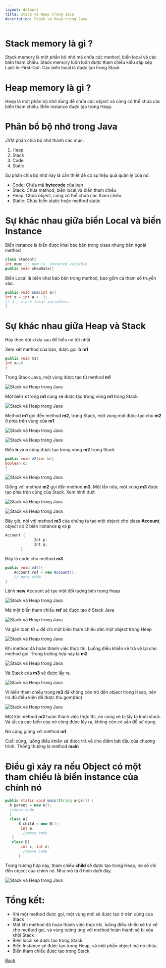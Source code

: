 ```yaml
---
layout: default
title: Stack và Heap trong Java
description: Stack và Heap trong Java
---
```


# Stack memory là gì ?
Stack memory là một phần bộ nhớ mà chứa các method, biến local và các biến tham chiếu. Stack memory luôn luôn được tham chiếu kiểu sắp xếp Last-In-First-Out. Các biến local là được tạo trong Stack

# Heap memory là gì ?
Heap là một phần bộ nhớ dùng để chứa câc object và cũng có thể chứa các biến tham chiếu. Biến instance được tạo trong Heap.

# Phân bổ bộ nhớ trong Java
JVM phân chia bộ nhớ thành các mục:
1. Heap
2. Stack
3. Code
4. Static

Sự phân chia bộ nhớ này là cần thiết để có sự hiệu quả quản lý của nó.
- Code: Chứa mã **bytecode** của bạn
- Stack: Chứa method, biến local và biến tham chiếu
- Heap: Chứa object, cũng có thể chứa các tham chiếu
- Static: Chứa biến static hoặc method static

# Sự khác nhau giữa biến Local và biến Instance
Biến instance là biến được khai báo bên trong class nhưng bên ngoài method
```java
class Student{ 
int num; // num is  instance variable 
public void showData{}
```

Biến Local là biến khai báo bên trong method, bao gồm cả tham số truyền vào.
```java
public void sum(int a){
int x = int a +  3;
// a , x are local variables;
}
```

# Sự khác nhau giữa Heap và Stack
Hãy theo dõi ví dụ sau để hiểu nó tốt nhất.

Xem xét method của bạn, được gọi là **m1**
```java
public void m1{
int x=20
}
```

Trong Stack Java, một vùng được tạo từ method **m1**

![Stack và Heap trong Java](./images/java-stack-heap-1.png)

Một biến **x** trong **m1** cũng sẽ được tạo trong vùng **m1** trong Stack.

![Stack và Heap trong Java](./images/java-stack-heap-2.png)

Method **m1** gọi đến method **m2**, trong Stack, một vùng mới được tạo cho **m2** ở phía trên vùng của **m1**

![Stack và Heap trong Java](./images/java-stack-heap-3.png)

![Stack và Heap trong Java](./images/java-stack-heap-4.png)

Biến **b** và **c** cũng được tạo trong vùng **m2** trong Stack
```java
public void m2(int b){
boolean c;
}
```
![Stack và Heap trong Java](./images/java-stack-heap-5.png)

Giống với method **m2** gọi đến method **m3**, Một lần nữa, một vùng **m3** được tạo phía trên cùng của Stack. Xem hình dưới

![Stack và Heap trong Java](./images/java-stack-heap-6.png)

![Stack và Heap trong Java](./images/java-stack-heap-7.png)

Bây giờ, nói với method **m3** của chúng ta tạo một object cho class **Account**, object có 2 biến instance **q** và **p**
```java
Account {
             Int p;
             Int q;
       }
```

Đây là code cho method **m3**
```java
public void m3(){
	Account ref = new Account();
	// more code
}
```

Lệnh **new** Account sẽ tạo một đối tượng bên trong Heap

![Stack và Heap trong Java](./images/java-stack-heap-8.png)

Mà một biến tham chiếu **ref** sẽ được tạo ở Stack Java

![Stack và Heap trong Java](./images/java-stack-heap-9.png)

Và gán toán tử **=** để chỉ một biến tham chiếu đến một object trong Heap

![Stack và Heap trong Java](./images/java-stack-heap-10.png)

Khi method đã hoàn thành việc thực thi. Luồng điều khiển sẽ trả về lại cho method gọi. Trong trường hợp này là **m2**

![Stack và Heap trong Java](./images/java-stack-heap-11.png)

Và Stack của **m3** sẽ được lấy ra.

![Stack và Heap trong Java](./images/java-stack-heap-12.png)

Vì biến tham chiếu trong **m3** đã không còn trỏ đến object trong Heap, nên nó đủ điều kiện để được thu gom(rác)

![Stack và Heap trong Java](./images/java-stack-heap-13.png)

Một khi method **m2** hoàn thành việc thực thi, nó cũng sẽ bị lấy ta khỏi stack. Và tất cả các biến của nó cũng được lấy ra, không còn có sẵn để sử dụng.

Nó cũng giống với method **m1**

Cuối cùng, luồng điều khiển sẽ được trả về cho điểm bắt đầu của chương trình. Thông thường là method **main**

# Điều gì xảy ra nếu Object có một tham chiếu là biến instance của chính nó
```java
public static void main(String args[]) {
  A parent = new A(); 
  //more code 
  } 
  class A{
      B child = new B();
       int e;
        //more code 
   } 
   class B{
       int c; int d; 
        //more code 
      }
```

Trong trường hợp này, tham chiếu **child** sẽ được tạo trong Heap, nó sẽ chỉ đến object của chính nó. Như mô tả ở hình dưới đây.

![Stack và Heap trong Java](./images/java-stack-heap-14.png)

# Tổng kết:
- Khi một method được gọi, một vùng mới sẽ được tạo ở trên cùng của Stack
- Một khi method đã hoàn thành việc thực khi, luồng điều khiển sẽ trả về cho method gọi, và vùng tương ứng với method hoàn thành sẽ bị xóa khỏi Stack
- Biến local sẽ được tạo trong Stack
- Biến Instance sẽ được tạo trong Heap, và một phần object mà nó chứa.
- Biến tham chiếu được tạo trong Stack

[Back](./)
